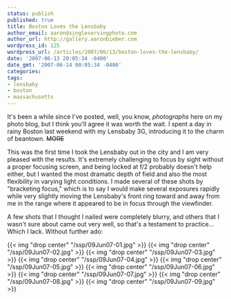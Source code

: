 ```yaml
---
status: publish
published: true
title: Boston Loves the Lensbaby
author_email: aaron@singleservingphoto.com
author_url: http://gallery.aaronbieber.com
wordpress_id: 125
wordpress_url: /articles/2007/06/13/boston-loves-the-lensbaby/
date: '2007-06-13 20:05:34 -0400'
date_gmt: '2007-06-14 00:05:34 -0400'
categories:
tags:
- lensbaby
- boston
- massachusetts
---
```


It's been a while since I've posted, well, you know, _photographs_
here on my photo blog, but I think you'll agree it was worth the wait. I
spent a day in rainy Boston last weekend with my Lensbaby 3G,
introducing it to the charm of beantown. ~~MORE~~

This was the first time I took the Lensbaby out in the city and I am
very pleased with the results. It's extremely challenging to focus by
sight without a proper focusing screen, and being locked at f/2 probably
doesn't help either, but I wanted the most dramatic depth of field and
also the most flexibility in varying light conditions. I made several of
these shots by "bracketing focus," which is to say I would make several
exposures rapidly while very slightly moving the Lensbaby's front ring
toward and away from me in the range where it appeared to be in focus
through the viewfinder.

A few shots that I thought I nailed were completely blurry, and others
that I wasn't sure about came out very well, so that's a testament to
practice... Which I lack. Without further ado:

{{< img "drop center" "/ssp/09Jun07-01.jpg" >}}
{{< img "drop center" "/ssp/09Jun07-02.jpg" >}}
{{< img "drop center" "/ssp/09Jun07-03.jpg" >}}
{{< img "drop center" "/ssp/09Jun07-04.jpg" >}}
{{< img "drop center" "/ssp/09Jun07-05.jpg" >}}
{{< img "drop center" "/ssp/09Jun07-06.jpg" >}}
{{< img "drop center" "/ssp/09Jun07-07.jpg" >}}
{{< img "drop center" "/ssp/09Jun07-08.jpg" >}}
{{< img "drop center" "/ssp/09Jun07-09.jpg" >}}
